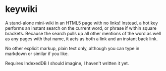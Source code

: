 # keywiki

A stand-alone mini-wiki in an HTML5 page with no links!
Instead, a hot key performs an instant search on the current word, or phrase if within square brackets.
Because the search pulls up all other mentions of the word as well as any pages with that name, it acts as both a link and an instant back link.

No other explicit markup, plain text only, although you can type in markdown or similar if you like.

Requires IndexedDB I should imagine, I haven't written it yet.
